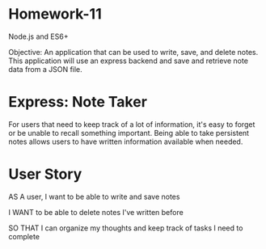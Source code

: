 # Homework-11
Node.js and ES6+

Objective: An application that can be used to write, save, and delete notes. This application will use an express backend and save and retrieve note data from a JSON file.

# Express: Note Taker
For users that need to keep track of a lot of information, it's easy to forget or be unable to recall something important. Being able to take persistent notes allows users to have written information available when needed.

# User Story
AS A user, I want to be able to write and save notes

I WANT to be able to delete notes I've written before

SO THAT I can organize my thoughts and keep track of tasks I need to complete
